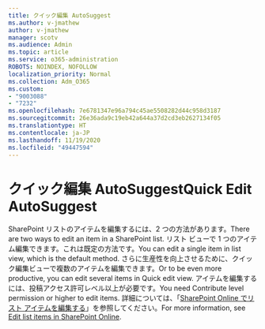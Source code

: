 ```yaml
---
title: クイック編集 AutoSuggest
ms.author: v-jmathew
author: v-jmathew
manager: scotv
ms.audience: Admin
ms.topic: article
ms.service: o365-administration
ROBOTS: NOINDEX, NOFOLLOW
localization_priority: Normal
ms.collection: Adm_O365
ms.custom:
- "9003088"
- "7232"
ms.openlocfilehash: 7e6781347e96a794c45ae5508282d44c958d3187
ms.sourcegitcommit: 26e36ada9c19eb42a644a37d2cd3eb2627134f05
ms.translationtype: HT
ms.contentlocale: ja-JP
ms.lasthandoff: 11/19/2020
ms.locfileid: "49447594"
---
```

# <a name="quick-edit-autosuggest"></a><span data-ttu-id="db157-102">クイック編集 AutoSuggest</span><span class="sxs-lookup"><span data-stu-id="db157-102">Quick Edit AutoSuggest</span></span>

<span data-ttu-id="db157-103">SharePoint リストのアイテムを編集するには、2 つの方法があります。</span><span class="sxs-lookup"><span data-stu-id="db157-103">There are two ways to edit an item in a SharePoint list.</span></span> <span data-ttu-id="db157-104">リスト ビューで 1 つのアイテム編集できます。これは既定の方法です。</span><span class="sxs-lookup"><span data-stu-id="db157-104">You can edit a single item in list view, which is the default method.</span></span> <span data-ttu-id="db157-105">さらに生産性を向上させるために、クイック編集ビューで複数のアイテムを編集できます。</span><span class="sxs-lookup"><span data-stu-id="db157-105">Or to be even more productive, you can edit several items in Quick edit view.</span></span> <span data-ttu-id="db157-106">アイテムを編集するには、投稿アクセス許可レベル以上が必要です。</span><span class="sxs-lookup"><span data-stu-id="db157-106">You need Contribute level permission or higher to edit items.</span></span> <span data-ttu-id="db157-107">詳細については、「[SharePoint Online でリスト アイテムを編集する](https://support.microsoft.com/office/dac1a1c3-a80b-4082-ba57-715cf613d0f7)」を参照してください。</span><span class="sxs-lookup"><span data-stu-id="db157-107">For more information, see [Edit list items in SharePoint Online](https://support.microsoft.com/office/dac1a1c3-a80b-4082-ba57-715cf613d0f7).</span></span>
